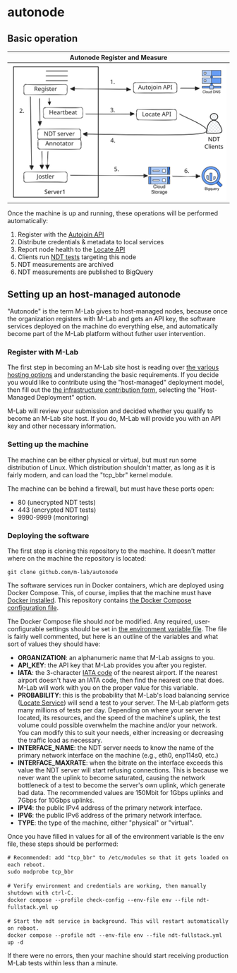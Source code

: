 # autonode

## Basic operation

| Autonode Register and Measure |
| ----------------------------- |
| ![register-and-measure](static/autonode-register-and-measure.svg) |

Once the machine is up and running, these operations will be performed automatically:

1. Register with the [Autojoin API](https://github.com/m-lab/autojoin)
2. Distribute credentials & metadata to local services
3. Report node health to the [Locate API](https://github.com/m-lab/locate)
4. Clients run [NDT tests](https://github.com/m-lab/ndt-server) targeting this node
5. NDT measurements are archived
6. NDT measurements are published to BigQuery

## Setting up an host-managed autonode

"Autonode" is the term M-Lab gives to host-managed nodes, because once the
organization registers with M-Lab and gets an API key, the software services
deployed on the machine do everything else, and automatically become part of the
M-Lab platform without futher user intervention.

### Register with M-Lab

The first step in becoming an M-Lab site host is reading over [the various
hosting
options](https://www.measurementlab.net/contribute/#host-or-sponsor-an-m-lab-measurement-site)
and understanding the basic requirements. If you decide you would like to
contribute using the "host-managed" deployment model, then fill out the [the
infrastructure contribution
form](https://docs.google.com/forms/d/e/1FAIpQLSe1wXKfQ0VIt_hZFatCwCaoOeeDpRv3JZDM_eAmIaksMuwB4g/viewform),
selecting the "Host-Managed Deployment" option.

M-Lab will review your submission and decided whether you qualify to become an
M-Lab site host. If you do, M-Lab will provide you with an API key and other
necessary information.

### Setting up the machine

The machine can be either physical or virtual, but must run some distribution of
Linux. Which distribution shouldn't matter, as long as it is fairly modern, and
can load the "tcp_bbr" kernel module.

The machine can be behind a firewall, but must have these ports open:

* 80 (unecrypted NDT tests)
* 443 (encrypted NDT tests)
* 9990-9999 (monitoring)

### Deploying the software

The first step is cloning this repository to the machine. It doesn't matter
where on the machine the repository is located:

```shell
git clone github.com/m-lab/autonode
```

The software services run in Docker containers, which are deployed using Docker
Compose. This, of course, implies that the machine must have [Docker
installed](https://docs.docker.com/engine/install/). This repository contains
[the Docker Compose configuration
file](https://github.com/m-lab/autonode/blob/main/examples/ndt-fullstack.yml).

The Docker Compose file should *not* be modified. Any required, user-configurable
settings should be set in [the environment variable
file](https://github.com/m-lab/autonode/blob/main/examples/env). The file is
fairly well commented, but here is an outline of the variables and what sort of
values they should have:

* **ORGANIZATION**: an alphanumeric name that M-Lab assigns to you.
* **API_KEY**: the API key that M-Lab provides you after you register.
* **IATA**: the 3-character [IATA
  code](https://www.iata.org/en/publications/directories/code-search/) of the
  nearest airport. If the nearest airport doesn't have an IATA code, then find
  the nearest one that does. M-Lab will work with you on the proper value for
  this variable.
* **PROBABILITY**: this is the probability that M-Lab's load balancing service
  ([Locate Service](https://github.com/m-lab/locate)) will send a test to your
  server. The M-Lab platform gets many millions of tests per day. Depending on
  where your server is located, its resources, and the speed of the machine's
  uplink, the test volume could possible overwhelm the machine and/or your
  network. You can modify this to suit your needs, either increasing or
  decreasing the traffic load as necessary.
* **INTERFACE_NAME**: the NDT server needs to know the name of the primary network
  interface on the machine (e.g., eth0, enp114s0, etc.)
* **INTERFACE_MAXRATE**: when the bitrate on the interface exceeds this value the
  NDT server will start refusing connections. This is because we never want the
  uplink to become saturated, causing the network bottleneck of a test to become
  the server's own uplink, which generate bad data. The recommended values are
  150Mbit for 1Gbps uplinks and 7Gbps for 10Gbps uplinks.
* **IPV4**: the public IPv4 address of the primary network interface.
* **IPV6**: the public IPv6 address of the primary network interface.
* **TYPE**: the type of the machine, either "physical" or "virtual".

Once you have filled in values for all of the environment variable is the env
file, these steps should be performed:

```shell
# Recommended: add "tcp_bbr" to /etc/modules so that it gets loaded on each reboot.
sudo modprobe tcp_bbr

# Verify environment and credentials are working, then manually shutdown with ctrl-C.
docker compose --profile check-config --env-file env --file ndt-fullstack.yml up

# Start the ndt service in background. This will restart automatically on reboot.
docker compose --profile ndt --env-file env --file ndt-fullstack.yml up -d
```

If there were no errors, then your machine should start receiving production
M-Lab tests within less than a minute.

